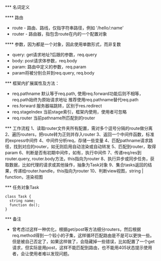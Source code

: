 *** 名词定义

**** 路由
* route - 路由、路线，仅指字符串路径，例如 '/hello/:name'
* router - 路由器，指包含route在内的一个配置对象

**** 参数，因为都是一个对象，因此使用单数形式，而非复数
* query: get请求地址?后跟的参数，req.query
* body: post请求体参数，req.body
* param: 路由中定义的参数，req.param
* param将被分别合并到req.query, req.body


*** 框架内扩展属性及方法：
* req.pathname 默认等于req.path, 使用req.forward功能后则不相等，req.path始终为原始请求地址
  推荐使用req.pathname替代req.path
* res.forward 服务器端跳转，区别于res.redirect
* req.stageIndex 当前stage索引，框架内使用，使用者可忽略
* req.router 当前pathname所匹配到的router

*** 工作流程
1、读取router文件夹所有配置，需对多个逗号分隔的route做分离
2、遍历routers，把route转为正则并存入router
3、返回一个中间件函数，标准的express中间件
4、中间件分析req，存储一些变量
4、匹配pathname请求路径，找到对应的router，如无则启用自动渲染或自动转发
5、匹配到router，取得param
6、判断是否有初期中间件，如有，执行中间件
7、传递req/res到router.query, router.body方法，this指向为router
8、执行异步或同步任务，获取数据，比如代理的请求或其他操作，抽象为Task对象
9、集合tasks返回的结果，传递给router.handle，this指向为router
10、判断view视图，string | function，渲染视图

*** 任务对象Task
```
class Task {
  string name;
  function do();
}
```

*** 备注
* 曾考虑过这样一种优化，根据get/post等方法细分routers，然后根据req.method得到一个较小的子集，这样循环匹配路由是不是可以更快一些。但是被自己否定了，如果这样做了，会隐藏掉一些错误，比如配置了一个get请求，但实际是用post，这样不能匹配到路由，也不能用405状态提示使用者，会让使用者难以发现问题。
